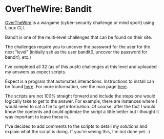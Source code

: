 # OverTheWire: Bandit

<a href="https://overthewire.org/wargames/">OverTheWire</a> is a wargame (cyber-security challenge or mind sport) using Linux CLI.

Bandit is one of the multi-level challenges that can be found on their site.

The challenges require you to uncover the password for the user for the next "level" (initially ssh as the user bandit0, uncover the password for bandit1, etc.)

I've completed all 32 (as of this push) challenges at this level and uploaded my answers as expect scripts.

Expect is a program that automates interactions. Instructions to install can be found <a href="https://www.geeksforgeeks.org/expect-command-in-linux-with-examples">here</a>. 
For more information, see the man page <a href="https://linux.die.net/man/1/expect">here</a>. 

The scripts are not 100% straight forward and include the steps one would logically take to get to the answer. For example, there are instances where I would need to cat
a file to get information. Of course, after the fact I would know the contents and could optimize the script a little better but I thought it was important to leave these in.

I"ve decided to add comments to the scripts to detail my solutions and explain what the script is doing. If you're seeing this, I'm not done yet. :)
